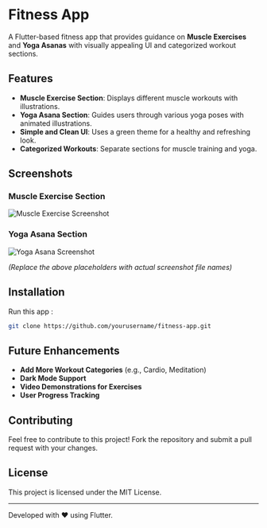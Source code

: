 # Fitness App

A Flutter-based fitness app that provides guidance on **Muscle Exercises** and **Yoga Asanas** with visually appealing UI and categorized workout sections.

## Features
- **Muscle Exercise Section**: Displays different muscle workouts with illustrations.
- **Yoga Asana Section**: Guides users through various yoga poses with animated illustrations.
- **Simple and Clean UI**: Uses a green theme for a healthy and refreshing look.
- **Categorized Workouts**: Separate sections for muscle training and yoga.

## Screenshots

### Muscle Exercise Section
![Muscle Exercise Screenshot](Screen_Shots/exercise.jpg)

### Yoga Asana Section
![Yoga Asana Screenshot](Screen_Shots/yoga.jpg)

_(Replace the above placeholders with actual screenshot file names)_

## Installation
Run this app :
   ```bash
   git clone https://github.com/yourusername/fitness-app.git
   ```


## Future Enhancements
- **Add More Workout Categories** (e.g., Cardio, Meditation)
- **Dark Mode Support**
- **Video Demonstrations for Exercises**
- **User Progress Tracking**

## Contributing
Feel free to contribute to this project! Fork the repository and submit a pull request with your changes.

## License
This project is licensed under the MIT License.

---
Developed with ❤️ using Flutter.
